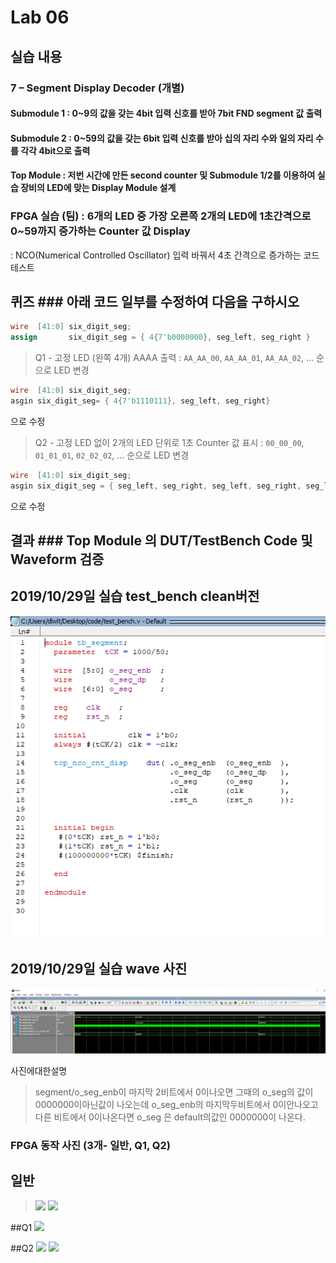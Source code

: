# Lab 06


## 실습 내용

### **7 – Segment Display Decoder (개별)**

#### **Submodule 1** : 0~9의 값을 갖는 4bit 입력 신호를 받아 7bit FND  segment  값 출력


#### **Submodule 2** : 0~59의 값을 갖는 6bit 입력 신호를 받아 십의 자리 수와 일의 자리 수를 각각 4bit으로 출력

#### **Top Module** : 저번 시간에 만든 second counter  및 Submodule 1/2를 이용하여 실습 장비의 LED에 맞는 Display Module 설계


### FPGA 실습 (팀) : 6개의 LED 중 가장 오른쪽 2개의 LED에 1초간격으로 0~59까지 증가하는 Counter 값 Display
: NCO(Numerical Controlled Oscillator) 입력 바꿔서 4초 간격으로 증가하는 코드 테스트

## 퀴즈 ### 아래 코드 일부를 수정하여 다음을 구하시오

```verilog
wire  [41:0] six_digit_seg;
assign       six_digit_seg = { 4{7'b0000000}, seg_left, seg_right } 
``` 

> Q1 - 고정 LED (왼쪽 4개) AAAA 출력 : `AA_AA_00`, `AA_AA_01`, `AA_AA_02`, … 순으로 LED 변경


```verilog
wire  [41:0] six_digit_seg;
asgin six_digit_seg= { 4{7'b1110111}, seg_left, seg_right}
```
으로 수정



> Q2 - 고정 LED 없이 2개의 LED 단위로 1초 Counter 값 표시 : `00_00_00`, `01_01_01`, `02_02_02`, … 순으로 LED 변경

```verilog
wire  [41:0] six_digit_seg;
asgin six_digit_seg = { seg_left, seg_right, seg_left, seg_right, seg_left, seg_right}
```
으로 수정


## 결과 ### **Top Module 의 DUT/TestBench Code 및 Waveform 검증**

## 2019/10/29일 실습 test_bench clean버전
![](https://github.com/jiseon0702/logic_design/blob/master/%EC%82%AC%EC%A7%84/clean%EB%AA%A8%EB%93%9C.PNG)

## 2019/10/29일 실습 wave  사진
![](https://github.com/jiseon0702/logic_design/blob/master/practice06/segment.PNG)

사진에대한설명
> segment/o_seg_enb이 마지막 2비트에서 0이나오면  그때의 o_seg의 값이 0000000이아닌값이 나오는데  o_seg_enb의 마지막두비트에서 0이안나오고 다른 비트에서 0이나온다면  o_seg 은 default의값인 0000000이 나온다.


### **FPGA 동작 사진 (3개- 일반, Q1, Q2)**
## 일반

>![](https://github.com/jiseon0702/logic_design/blob/master/%EC%82%AC%EC%A7%84/20191105_181942.jpg)
![](https://github.com/jiseon0702/logic_design/blob/master/%EC%82%AC%EC%A7%84/20191105_182038.jpg)

##Q1
![](https://github.com/jiseon0702/logic_design/blob/master/%EC%82%AC%EC%A7%84/20191105_183307.jpg)

##Q2
![](https://github.com/jiseon0702/logic_design/blob/master/%EC%82%AC%EC%A7%84/20191105_183545.jpg)
![](https://github.com/jiseon0702/logic_design/blob/master/%EC%82%AC%EC%A7%84/20191105_183548.jpg)

<!--stackedit_data:
eyJoaXN0b3J5IjpbLTg2NDQzMDI5MF19
-->
